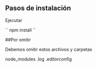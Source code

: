 ## Pasos de instalación

Ejecutar

´´
npm install
´´

##Por omitir

Debemos omitir estos archivos y carpetas

node_modules
.log
.editorconfig
